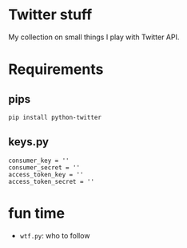 # Twitter stuff

My collection on small things I play with Twitter API.


# Requirements

## pips

```
pip install python-twitter
```

## keys.py

```
consumer_key = ''
consumer_secret = ''
access_token_key = ''
access_token_secret = ''
```

# fun time

- `wtf.py`: who to follow
